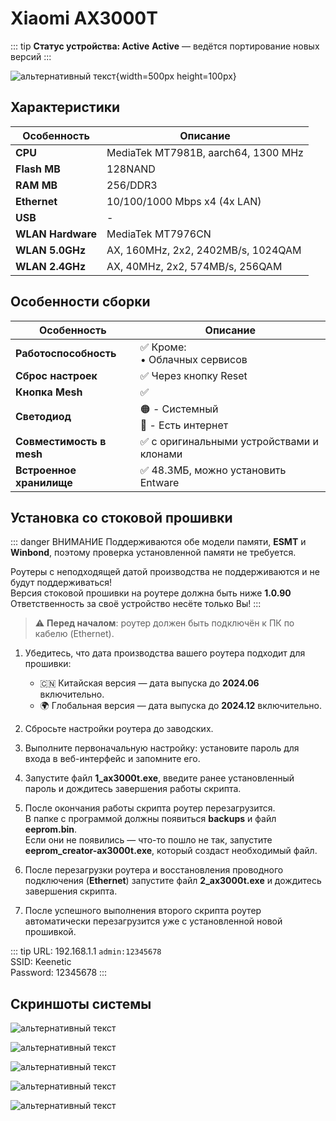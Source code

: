 # Xiaomi AX3000T <BoostyBadge type="keenetic" text="4.3.6" url="/wiki/helpful/boosty"/> <YezBadge type="keenetic" text="4.3.3" url="/assets/files/firmware/Xiaomi-AX3000T.7z" />

::: tip **Статус устройства: Active**
**Active** — ведётся портирование новых версий
:::

![альтернативный текст](/assets/images/wiki/guides/ax3000t/Image.png){width=500px height=100px}

## Характеристики

| Особенность       | Описание                            |
|-------------------|-------------------------------------|
| **CPU**           | MediaTek MT7981B, aarch64, 1300 MHz |
| **Flash MB**      | 128NAND                             |
| **RAM MB**        | 256/DDR3                            |
| **Ethernet**      | 10/100/1000 Mbps x4 (4x LAN)        |
| **USB**           | -                                   |
| **WLAN Hardware** | MediaTek MT7976CN                   |
| **WLAN 5.0GHz**   | AX, 160MHz, 2x2, 2402MB/s, 1024QAM  |
| **WLAN 2.4GHz**   | AX, 40MHz, 2x2, 574MB/s, 256QAM     |

## Особенности сборки

| Особенность              | Описание                                 |
|--------------------------|------------------------------------------|
| **Работоспособность**    | ✅ Кроме: <br/> • Облачных сервисов       |
| **Сброс настроек**       | ✅ Через кнопку Reset                     |
| **Кнопка Mesh**          | ✅                                        |
| **Светодиод**            | 🟠 - Системный <br/>🔵 - Есть интернет   |
| **Совместимость в mesh** | ✅ с оригинальными устройствами и клонами |
| **Встроенное хранилище** | ✅ 48.3МБ, можно установить Entware       |


## Установка со стоковой прошивки

::: danger ВНИМАНИЕ
Поддерживаются обе модели памяти, **ESMT** и **Winbond**, поэтому проверка установленной памяти не требуется.

Роутеры с неподходящей датой производства не поддерживаются и не будут поддерживаться!<br>
Версия стоковой прошивки на роутере должна быть ниже **1.0.90**<br>
Ответственность за своё устройство несёте только Вы!
:::

> ⚠️ **Перед началом**: роутер должен быть подключён к ПК по кабелю (Ethernet).

1. Убедитесь, что дата производства вашего роутера подходит для прошивки:
   - 🇨🇳 Китайская версия — дата выпуска до **2024.06** включительно.
   - 🌍 Глобальная версия — дата выпуска до **2024.12** включительно.

2. Сбросьте настройки роутера до заводских.

3. Выполните первоначальную настройку: установите пароль для входа в веб-интерфейс и запомните его.

4. Запустите файл **1_ax3000t.exe**, введите ранее установленный пароль и дождитесь завершения работы скрипта.

5. После окончания работы скрипта роутер перезагрузится.  
   В папке с программой должны появиться **backups** и файл **eeprom.bin**.  
   Если они не появились — что-то пошло не так, запустите **eeprom_creator-ax3000t.exe**, который создаст необходимый файл.

6. После перезагрузки роутера и восстановления проводного подключения (**Ethernet**) запустите файл **2_ax3000t.exe** и дождитесь завершения скрипта.

7. После успешного выполнения второго скрипта роутер автоматически перезагрузится уже с установленной новой прошивкой.

::: tip URL: 192.168.1.1 `admin:12345678`<br/>SSID: Keenetic<br/>Password: 12345678
:::

## Скриншоты системы

![альтернативный текст](/assets/images/wiki/guides/ax3000t/system.png)

![альтернативный текст](/assets/images/wiki/guides/ax3000t/Screenshot_3.png)

![альтернативный текст](/assets/images/wiki/guides/ax3000t/Screenshot_1.png)

![альтернативный текст](/assets/images/wiki/guides/ax3000t/Screenshot_2.png)

![альтернативный текст](/assets/images/wiki/guides/ax3000t/Screenshot_4.png)
